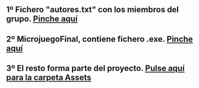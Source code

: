 ## 1º Fichero "autores.txt" con los miembros del grupo. [Pinche aquí](https://github.com/SanJuan28/Microgame/blob/master/autores.txt)
## 2º MicrojuegoFinal, contiene fichero .exe. [Pinche aquí](https://github.com/SanJuan28/Microgame/tree/master/MicrojuegoFinal)
## 3º El resto forma parte del proyecto. [Pulse aquí para la carpeta Assets](https://github.com/SanJuan28/Microgame/tree/master/Assets)
